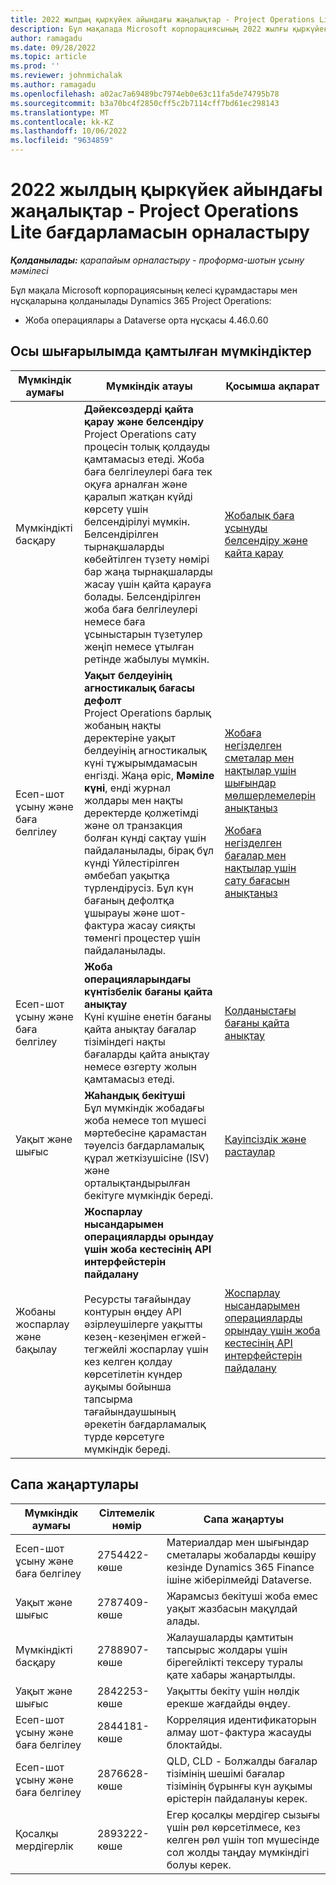 ```yaml
---
title: 2022 жылдың қыркүйек айындағы жаңалықтар - Project Operations Lite бағдарламасын орналастыру
description: Бұл мақалада Microsoft корпорациясының 2022 жылғы қыркүйектегі шығарылымында қолжетімді сапа жаңартулары туралы ақпарат берілген Dynamics 365 Project Operations Lite орналастыру.
author: ramagadu
ms.date: 09/28/2022
ms.topic: article
ms.prod: ''
ms.reviewer: johnmichalak
ms.author: ramagadu
ms.openlocfilehash: a02ac7a69489bc7974eb0e63c11fa5de74795b78
ms.sourcegitcommit: b3a70bc4f2850cff5c2b7114cff7bd61ec298143
ms.translationtype: MT
ms.contentlocale: kk-KZ
ms.lasthandoff: 10/06/2022
ms.locfileid: "9634859"
---
```

# <a name="whats-new-september-2022---project-operations-lite-deployment"></a>2022 жылдың қыркүйек айындағы жаңалықтар - Project Operations Lite бағдарламасын орналастыру

_**Қолданылады:** қарапайым орналастыру - проформа-шотын ұсыну мәмілесі_

Бұл мақала Microsoft корпорациясының келесі құрамдастары мен нұсқаларына қолданылады Dynamics 365 Project Operations:

- Жоба операциялары а Dataverse орта нұсқасы 4.46.0.60

## <a name="features-included-in-this-release"></a>Осы шығарылымда қамтылған мүмкіндіктер

| Мүмкіндік аумағы | Мүмкіндік атауы | Қосымша ақпарат |
| --- | --- | --- |
| Мүмкіндікті басқару | **Дәйексөздерді қайта қарау және белсендіру**<br>Project Operations сату процесін толық қолдауды қамтамасыз етеді. Жоба баға белгілеулері баға тек оқуға арналған және қаралып жатқан күйді көрсету үшін белсендірілуі мүмкін. Белсендірілген тырнақшаларды көбейтілген түзету нөмірі бар жаңа тырнақшаларды жасау үшін қайта қарауға болады. Белсендірілген жоба баға белгілеулері немесе баға ұсыныстарын түзетулер жеңіп немесе ұтылған ретінде жабылуы мүмкін. | [Жобалық баға ұсынуды белсендіру және қайта қарау](/dynamics365/project-operations/sales/activation-and-revision) |
| Есеп-шот ұсыну және баға белгілеу | **Уақыт белдеуінің агностикалық бағасы дефолт**<br>Project Operations барлық жобаның нақты деректеріне уақыт белдеуінің агностикалық күні тұжырымдамасын енгізді. Жаңа өріс, **Мәміле күні**, енді журнал жолдары мен нақты деректерде қолжетімді және ол транзакция болған күнді сақтау үшін пайдаланылады, бірақ бұл күнді Үйлестірілген әмбебап уақытқа түрлендірусіз. Бұл күн бағаның дефолтқа ұшырауы және шот-фактура жасау сияқты төменгі процестер үшін пайдаланылады. | <p>[Жобаға негізделген сметалар мен нақтылар үшін шығындар мөлшерлемелерін анықтаңыз](/dynamics365/project-operations/pro/pricing-costing/cost-price-resolution-sales)</p><p>[Жобаға негізделген бағалар мен нақтылар үшін сату бағасын анықтаңыз](/dynamics365/project-operations/pro/pricing-costing/sales-price-resolution-sales)</p> |
| Есеп-шот ұсыну және баға белгілеу | **Жоба операцияларындағы күнтізбелік бағаны қайта анықтау**<br>Күні күшіне енетін бағаны қайта анықтау бағалар тізіміндегі нақты бағаларды қайта анықтау немесе өзгерту жолын қамтамасыз етеді. | [Қолданыстағы бағаны қайта анықтау](/dynamics365/project-operations/pricing-costing/dateffective_price_overrides) |
| Уақыт және шығыс | **Жаһандық бекітуші**<br>Бұл мүмкіндік жобадағы жоба немесе топ мүшесі мәртебесіне қарамастан тәуелсіз бағдарламалық құрал жеткізушісіне (ISV) және орталықтандырылған бекітуге мүмкіндік береді. | [Қауіпсіздік және растаулар](/dynamics365/project-operations/approvals/approvals-security) |
|Жобаны жоспарлау және бақылау|**Жоспарлау нысандарымен операцияларды орындау үшін жоба кестесінің API интерфейстерін пайдалану** </br> </br>Ресурсты тағайындау контурын өңдеу API әзірлеушілерге уақытты кезең-кезеңімен егжей-тегжейлі жоспарлау үшін кез келген қолдау көрсетілетін күндер ауқымы бойынша тапсырма тағайындаушының әрекетін бағдарламалық түрде көрсетуге мүмкіндік береді.|[Жоспарлау нысандарымен операцияларды орындау үшін жоба кестесінің API интерфейстерін пайдалану](/dynamics365/project-operations/project-management/schedule-api-preview)|

## <a name="quality-updates"></a>Сапа жаңартулары

| Мүмкіндік аумағы | Сілтемелік нөмір | Сапа жаңартуы |
| --- | --- | --- |
| Есеп-шот ұсыну және баға белгілеу | 2754422-көше | Материалдар мен шығындар сметалары жобаларды көшіру кезінде Dynamics 365 Finance ішіне жіберілмейді Dataverse. |
| Уақыт және шығыс | 2787409-көше | Жарамсыз бекітуші жоба емес уақыт жазбасын мақұлдай алады. |
| Мүмкіндікті басқару | 2788907-көше | Жалаушаларды қамтитын тапсырыс жолдары үшін бірегейлікті тексеру туралы қате хабары жаңартылды. |
| Уақыт және шығыс | 2842253-көше | Уақытты бекіту үшін нөлдік ерекше жағдайды өңдеу. |
| Есеп-шот ұсыну және баға белгілеу | 2844181-көше | Корреляция идентификаторын алмау шот-фактура жасауды блоктайды. |
| Есеп-шот ұсыну және баға белгілеу | 2876628-көше | QLD, CLD - Болжалды бағалар тізімінің шешімі бағалар тізімінің бұрынғы күн ауқымы өрістерін пайдалануы керек. |
| Қосалқы мердігерлік | 2893222-көше | Егер қосалқы мердігер сызығы үшін рөл көрсетілмесе, кез келген рөл үшін топ мүшесінде сол жолды таңдау мүмкіндігі болуы керек. |
